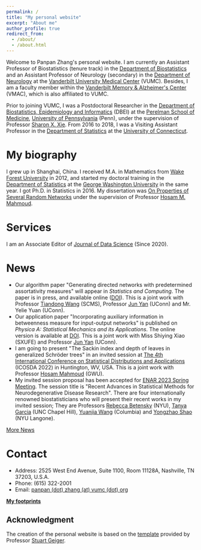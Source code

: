 ```yaml
---
permalink: /
title: "My personal website"
excerpt: "About me"
author_profile: true
redirect_from: 
  - /about/
  - /about.html
---
```


Welcome to Panpan Zhang's personal website. I am currently an Assistant Professor of Biostatistics (tenure track) in the [Department of Biostatistics](https://www.vumc.org/biostatistics/vanderbilt-department-biostatistics) and an Assistant Professor of Neurology (secondary) in the [Department of Neurology](https://www.vumc.org/neurology) at the [Vanderbilt University Medical Center](https://www.vumc.org/main/home) (VUMC). Besides, I am a faculty member within the [Vanderbilt Memory & Alzheimer's Center](https://www.vumc.org/vmac/home) (VMAC), which is also affiliated to VUMC.  

Prior to joining VUMC, I was a Postdoctoral Researcher in the [Department of Biostatistics, Epidemiology and Informatics](https://www.dbei.med.upenn.edu/) (DBEI) at the [Perelman School of Medicine](https://www.med.upenn.edu/), [University of Pennsylvania](https://www.upenn.edu/) (Penn), under the supervision of Professor [Sharon X. Xie](https://www.dbei.med.upenn.edu/bio/sharon-xiangwen-xie-phd). From 2016 to 2018, I was a Visiting Assistant Professor in the [Department of Statistics](https://stat.uconn.edu/) at the [University of Connecticut](https://uconn.edu/).

My biography
============

I grew up in Shanghai, China. I received M.A. in Mathematics from [Wake Forest University](https://www.wfu.edu/) in 2012, and started my doctoral training in the [Department of Statistics](https://statistics.columbian.gwu.edu/) at the [George Washington University](https://www.gwu.edu/) in the same year. I got Ph.D. in Statistics in 2016. My dissertation was [On Properties of Several Random Networks](https://search-proquest-com.proxy.library.upenn.edu/docview/1778511395/fulltextPDF/85F5580422DB4BC5PQ/1?accountid=14707) under the supervision of Professor [Hosam M. Mahmoud](https://statistics.columbian.gwu.edu/hosam-m-mahmoud).

Services
============

I am an Associate Editor of [Journal of Data Science](https://jds-online.org/journal/JDS) (Since 2020).

News
============
* Our algorithm paper "Generating directed networks with predetermined assortativity measures" will appear in <i>Statistics and Computing</i>. The paper is in press, and available online ([DOI](https://doi.org/10.1007/s11222-022-10161-8)). This is a joint work with Professor [Tiandong Wang](https://scms.fudan.edu.cn/info/2672/5120.htm) (SCMS), Professor [Jun Yan](https://statistics.uconn.edu/person/jun-yan/) (UConn) and Mr. Yelie Yuan (UConn).
* Our application paper "Incorporating auxiliary information in betweenness measure for input-output networks" is published on <i>Physica A: Statistical Mechanics and its Applications</i>. The online version is available at [DOI](https://doi.org/10.1016/j.physa.2022.128200). This is a joint work with Miss Shiying Xiao (SXUFE) and Professor [Jun Yan](https://statistics.uconn.edu/person/jun-yan/) (UConn).
* I am going to present "The Sackin index and depth of leaves in generalized Schröder trees" in an invited session at [The 4th International Conference on Statistical Distributions and Applications](http://www.icosda22.org/) (ICOSDA 2022) in Huntington, WV, USA. This is a joint work with Professor [Hosam Mahmoud](https://statistics.columbian.gwu.edu/hosam-mahmoud) (GWU).
* My invited session proposal has been accepted for [ENAR 2023 Spring Meeting](https://www.enar.org/). The session title is "Recent Advances in Statistical Methods for Neurodegenerative Disease Research". There are four internationally renowned biostatisticians who will present their recent works in my invited session; They are Professors [Rebecca Betensky](https://publichealth.nyu.edu/faculty/rebecca-betensky) (NYU), [Tanya Garcia](https://sph.unc.edu/adv_profile/tanya-garcia/) (UNC Chapel Hill), [Yuanjia Wang](https://www.publichealth.columbia.edu/people/our-faculty/yw2016) (Columbia) and [Yongzhao Shao](https://med.nyu.edu/faculty/yongzhao-shao) (NYU Langone).

[More News](https://panpan-zhang.com/year-archive/)

Contact
============
* Address: 2525 West End Avenue, Suite 1100, Room 11128A, Nashville, TN 37203, U.S.A.
* Phone: (615) 322-2001
* Email: [panpan (dot) zhang (at) vumc (dot) org](mailto:panpan.zhang@vumc.org)

**[My footprints](https://panpan-zhang.com/talkmap/map.html)**

Acknowledgment
-------------
The creation of the personal website is based on the [template](https://github.com/academicpages) provided by Professor [Stuart Geiger](https://stuartgeiger.com/).
